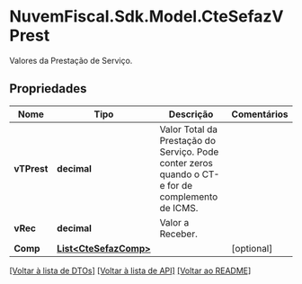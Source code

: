 # NuvemFiscal.Sdk.Model.CteSefazVPrest
Valores da Prestação de Serviço.

## Propriedades

Nome | Tipo | Descrição | Comentários
------------ | ------------- | ------------- | -------------
**vTPrest** | **decimal** | Valor Total da Prestação do Serviço.  Pode conter zeros quando o CT-e for de complemento de ICMS. | 
**vRec** | **decimal** | Valor a Receber. | 
**Comp** | [**List&lt;CteSefazComp&gt;**](CteSefazComp.md) |  | [optional] 

[[Voltar à lista de DTOs]](../README.md#documentation-for-models) [[Voltar à lista de API]](../README.md#documentation-for-api-endpoints) [[Voltar ao README]](../README.md)

